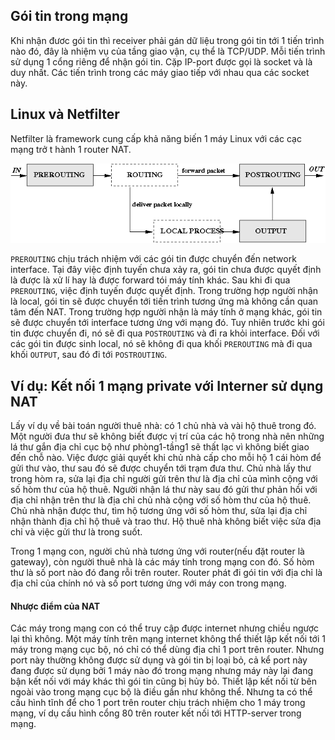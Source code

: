 ## Gói tin trong mạng

Khi nhận đươc gói tin thì receiver phải gán dữ liệu trong gói tin tới 1 tiến trình nào đó, đây là nhiệm vụ của tầng giao vận, cụ thể là TCP/UDP. Mỗi tiến trình sử dụng 1 cổng riêng để nhận gói tin. Cặp IP-port được gọi là socket và là duy nhất. Các tiến trình trong các máy giao tiếp với nhau qua các socket này.

## Linux và Netfilter

Netfilter là framework cung cấp khả năng biến 1 máy Linux với các cạc mạng trở t
hành 1 router NAT.

![](./img/nat-chains.jpg)

```PREROUTING``` chịu trách nhiệm với các gói tin được chuyển đến network interface. Tại đây việc định tuyến chưa xảy ra, gói tin chưa được quyết định là được là xử lí hay là được forward tói máy tính khác. Sau khi đi qua ```PREROUTING```, việc định tuyến được quyết định. Trong trường hợp người nhận là local, gói tin sẽ được chuyển tới tiến trình tương ứng mà không cần quan tâm đến NAT. Trong trường hợp người nhận là máy tính ở mạng khác, gói tin sẽ được chuyển tới interface tương ứng với mạng đó. Tuy nhiên trước khi gói tin được chuyển đi, nó sẽ đi qua ```POSTROUTING``` và đi ra khỏi interface. Đối với các gói tin được sinh local, nó sẽ không đi qua khối ```PREROUTING``` mà đi qua khối ```OUTPUT```, sau đó đi tới ```POSTROUTING```.

## Ví dụ: Kết nối 1 mạng private với Interner sử dụng NAT

Lấy ví dụ về bài toán người thuê nhà: có 1 chủ nhà và vài hộ thuê trong đó. Một người đưa thư sẽ không biết được vị trí của các hộ trong nhà nên những lá thư gắn địa chỉ cục bộ như phòng1-tầng1 sẽ thất lạc vì không biết giao đến chỗ nào. Việc được giải quyết khi chủ nhà cấp cho mỗi hộ 1 cái hòm để gửi thư vào, thư sau đó sẽ được chuyển tới trạm đưa thư. Chủ nhà lấy thư trong hòm ra, sửa lại địa chỉ người gửi trên thư là địa chỉ của mình cộng với số hòm thư của hộ thuê. Người nhận lá thư này sau đó gửi thư phản hồi với địa chỉ nhận trên thư là địa chỉ chủ nhà cộng với số hòm thư của hộ thuê. Chủ nhà nhận được thư, tìm hộ tương ứng với số hòm thư, sửa lại địa chỉ nhận thành địa chỉ hộ thuê và trao thư. Hộ thuê nhà không biết việc sửa địa chỉ và việc gửi thư là trong suốt.

Trong 1 mạng con, người chủ nhà tương ứng với router(nếu đặt router là gateway), còn người thuê nhà là các máy tính trong mạng con đó. Số hòm thư là số port nào đó đang rỗi trên router. Router phát đi gói tin với địa chỉ là địa chỉ của chính nó và số port tương ứng với máy con trong mạng. 

#### Nhược điểm của NAT

Các máy trong mạng con có thể truy cập được internet nhưng chiều ngược lại thì không. Một máy tính trên mạng internet không thể thiết lập kết nối tới 1 máy trong mạng cục bộ, nó chỉ có thể dùng địa chỉ 1 port trên router. Nhưng port này thường không được sử dụng và gói tin bị loại bỏ, cả kể port này đang được sử dụng bởi 1 máy nào đó trong mạng nhưng máy này lại đang bận kết nối với máy khác thì gói tin cũng bị hủy bỏ. Thiết lập kết nối từ bên ngoài vào trong mạng cục bộ là điều gần như không thể. Nhưng ta có thể cấu hình tĩnh để cho 1 port trên router chịu trách nhiệm cho 1 máy trong mạng, ví dụ cấu hình cổng 80 trên router kết nối tới HTTP-server trong mạng.
 
